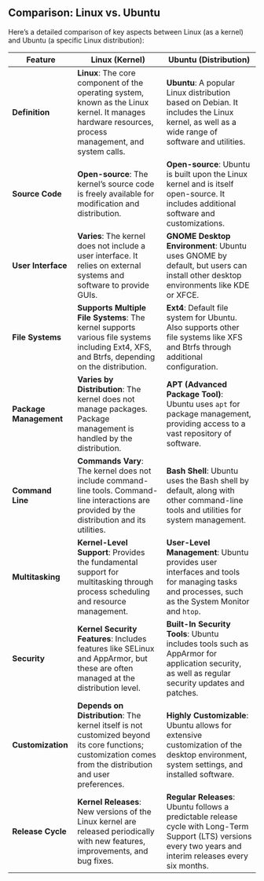 ## Comparison: Linux vs. Ubuntu

Here’s a detailed comparison of key aspects between Linux (as a kernel) and Ubuntu (a specific Linux distribution):

| Feature              | Linux (Kernel)                                                          | Ubuntu (Distribution)                                                        |
|----------------------|-------------------------------------------------------------------------|-------------------------------------------------------------------------------|
| **Definition**       | **Linux**: The core component of the operating system, known as the Linux kernel. It manages hardware resources, process management, and system calls. | **Ubuntu**: A popular Linux distribution based on Debian. It includes the Linux kernel, as well as a wide range of software and utilities. |
| **Source Code**      | **Open-source**: The kernel’s source code is freely available for modification and distribution. | **Open-source**: Ubuntu is built upon the Linux kernel and is itself open-source. It includes additional software and customizations. |
| **User Interface**   | **Varies**: The kernel does not include a user interface. It relies on external systems and software to provide GUIs. | **GNOME Desktop Environment**: Ubuntu uses GNOME by default, but users can install other desktop environments like KDE or XFCE. |
| **File Systems**     | **Supports Multiple File Systems**: The kernel supports various file systems including Ext4, XFS, and Btrfs, depending on the distribution. | **Ext4**: Default file system for Ubuntu. Also supports other file systems like XFS and Btrfs through additional configuration. |
| **Package Management**| **Varies by Distribution**: The kernel does not manage packages. Package management is handled by the distribution. | **APT (Advanced Package Tool)**: Ubuntu uses `apt` for package management, providing access to a vast repository of software. |
| **Command Line**     | **Commands Vary**: The kernel does not include command-line tools. Command-line interactions are provided by the distribution and its utilities. | **Bash Shell**: Ubuntu uses the Bash shell by default, along with other command-line tools and utilities for system management. |
| **Multitasking**     | **Kernel-Level Support**: Provides the fundamental support for multitasking through process scheduling and resource management. | **User-Level Management**: Ubuntu provides user interfaces and tools for managing tasks and processes, such as the System Monitor and `htop`. |
| **Security**         | **Kernel Security Features**: Includes features like SELinux and AppArmor, but these are often managed at the distribution level. | **Built-In Security Tools**: Ubuntu includes tools such as AppArmor for application security, as well as regular security updates and patches. |
| **Customization**    | **Depends on Distribution**: The kernel itself is not customized beyond its core functions; customization comes from the distribution and user preferences. | **Highly Customizable**: Ubuntu allows for extensive customization of the desktop environment, system settings, and installed software. |
| **Release Cycle**    | **Kernel Releases**: New versions of the Linux kernel are released periodically with new features, improvements, and bug fixes. | **Regular Releases**: Ubuntu follows a predictable release cycle with Long-Term Support (LTS) versions every two years and interim releases every six months. |